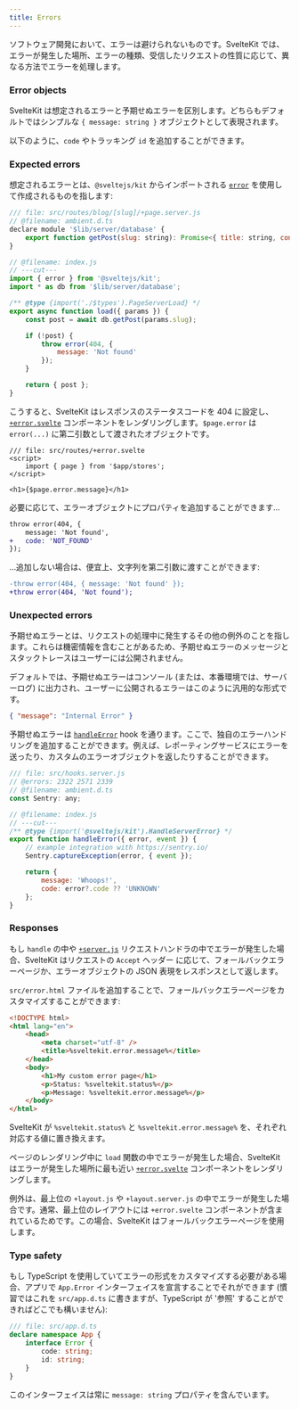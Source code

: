 ```yaml
---
title: Errors
---
```


ソフトウェア開発において、エラーは避けられないものです。SvelteKit では、エラーが発生した場所、エラーの種類、受信したリクエストの性質に応じて、異なる方法でエラーを処理します。

### Error objects

SvelteKit は想定されるエラーと予期せぬエラーを区別します。どちらもデフォルトではシンプルな `{ message: string }` オブジェクトとして表現されます。

以下のように、`code` やトラッキング `id` を追加することができます。

### Expected errors

想定されるエラーとは、`@sveltejs/kit` からインポートされる [`error`](/docs/modules#sveltejs-kit-error) を使用して作成されるものを指します:

```js
/// file: src/routes/blog/[slug]/+page.server.js
// @filename: ambient.d.ts
declare module '$lib/server/database' {
	export function getPost(slug: string): Promise<{ title: string, content: string } | undefined>
}

// @filename: index.js
// ---cut---
import { error } from '@sveltejs/kit';
import * as db from '$lib/server/database';

/** @type {import('./$types').PageServerLoad} */
export async function load({ params }) {
	const post = await db.getPost(params.slug);

	if (!post) {
		throw error(404, {
			message: 'Not found'
		});
	}

	return { post };
}
```

こうすると、SvelteKit はレスポンスのステータスコードを 404 に設定し、[`+error.svelte`](/docs/routing#error) コンポーネントをレンダリングします。`$page.error` は `error(...)` に第二引数として渡されたオブジェクトです。

```svelte
/// file: src/routes/+error.svelte
<script>
	import { page } from '$app/stores';
</script>

<h1>{$page.error.message}</h1>
```

必要に応じて、エラーオブジェクトにプロパティを追加することができます…

```diff
throw error(404, {
	message: 'Not found',
+	code: 'NOT_FOUND'
});
```

…追加しない場合は、便宜上、文字列を第二引数に渡すことができます:

```diff
-throw error(404, { message: 'Not found' });
+throw error(404, 'Not found');
```

### Unexpected errors

予期せぬエラーとは、リクエストの処理中に発生するその他の例外のことを指します。これらは機密情報を含むことがあるため、予期せぬエラーのメッセージとスタックトレースはユーザーには公開されません。

デフォルトでは、予期せぬエラーはコンソール (または、本番環境では、サーバーログ) に出力され、ユーザーに公開されるエラーはこのように汎用的な形式です。

```json
{ "message": "Internal Error" }
```

予期せぬエラーは [`handleError`](/docs/hooks#shared-hooks-handleerror) hook を通ります。ここで、独自のエラーハンドリングを追加することができます。例えば、レポーティングサービスにエラーを送ったり、カスタムのエラーオブジェクトを返したりすることができます。

```js
/// file: src/hooks.server.js
// @errors: 2322 2571 2339
// @filename: ambient.d.ts
const Sentry: any;

// @filename: index.js
// ---cut---
/** @type {import('@sveltejs/kit').HandleServerError} */
export function handleError({ error, event }) {
	// example integration with https://sentry.io/
	Sentry.captureException(error, { event });

	return {
		message: 'Whoops!',
		code: error?.code ?? 'UNKNOWN'
	};
}
```

### Responses

もし `handle` の中や [`+server.js`](/docs/routing#server) リクエストハンドラの中でエラーが発生した場合、SvelteKit はリクエストの `Accept` ヘッダー に応じて、フォールバックエラーページか、エラーオブジェクトの JSON 表現をレスポンスとして返します。

`src/error.html` ファイルを追加することで、フォールバックエラーページをカスタマイズすることができます:

```html
<!DOCTYPE html>
<html lang="en">
	<head>
		<meta charset="utf-8" />
		<title>%sveltekit.error.message%</title>
	</head>
	<body>
		<h1>My custom error page</h1>
		<p>Status: %sveltekit.status%</p>
		<p>Message: %sveltekit.error.message%</p>
	</body>
</html>
```

SvelteKit が `%sveltekit.status%` と `%sveltekit.error.message%` を、それぞれ対応する値に置き換えます。

ページのレンダリング中に `load` 関数の中でエラーが発生した場合、SvelteKit はエラーが発生した場所に最も近い [`+error.svelte`](/docs/routing#error) コンポーネントをレンダリングします。

例外は、最上位の `+layout.js` や `+layout.server.js` の中でエラーが発生した場合です。通常、最上位のレイアウトには `+error.svelte` コンポーネントが含まれているためです。この場合、SvelteKit はフォールバックエラーページを使用します。

### Type safety

もし TypeScript を使用していてエラーの形式をカスタマイズする必要がある場合、アプリで `App.Error` インターフェイスを宣言することでそれができます (慣習ではこれを `src/app.d.ts` に書きますが、TypeScript が '参照' することができればどこでも構いません):

```ts
/// file: src/app.d.ts
declare namespace App {
	interface Error {
		code: string;
		id: string;
	}
}
```

このインターフェイスは常に `message: string` プロパティを含んでいます。